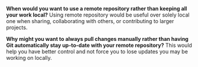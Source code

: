 **When would you want to use a remote repository rather than keeping all your work local?**
Using remote repository would be useful over solely local one when sharing, collaborating with others, or contributing to larger projects.

**Why might you want to always pull changes manually rather than having Git automatically stay up-to-date with your remote repository?**
This would help you have better control and not force you to lose updates you may be working on locally.